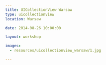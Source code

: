 ```yaml
---
title: UICollectionView Warsaw
type: uicollectionview
location: Warsaw

date: 2014-08-26 10:00:00

layout: workshop

images:
  - resources/uicollectionview_warsaw/1.jpg

---
```

